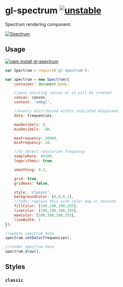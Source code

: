 # gl-spectrum [![unstable](http://badges.github.io/stability-badges/dist/unstable.svg)](http://github.com/badges/stability-badges)

Spectrum rendering component.

[![Spectrum](https://raw.githubusercontent.com/dfcreative/gl-spectrum/gh-pages/preview.png "Spectrum")](http://dfcreative.github.io/gl-spectrum/)

## Usage

[![npm install gl-spectrum](https://nodei.co/npm/gl-spectrum.png?mini=true)](https://npmjs.org/package/gl-spectrum/)

```js
var Spectrum = require('gl-spectrum');

var spectrum = new Spectrum({
	container: document.body,

	//pass existing canvas or it will be created
	canvas: canvas,
	context: 'webgl',

	//evenly distributed within indicated diapasone
	data: frequencies,

	maxDecibels: 0,
	minDecibels: -90,

	maxFrequency: 20000,
	minFrequency: 20,

	//to detect resolution frequency
	sampleRate: 44100,
	logarithmic: true,

	smoothing: 0.2,

	grid: true,
	gridAxes: false,

	style: 'classic',
	backgroundColor: [0,0,0,1],
	//todo: replace this with color map or texture
	fillColor: [100,100,100,255],
	lineColor: [100,100,100,255],
	maxColor: [100,100,100,255],
	lineWidth: 1
});

//update spectrum data
spectrum.setData(frequencies);

//render spectrum data
spectrum.draw();
```

## Styles

### `classic`


